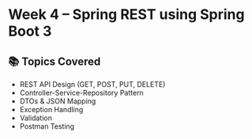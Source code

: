 # Week 4 – Spring REST using Spring Boot 3

## 📚 Topics Covered

- REST API Design (GET, POST, PUT, DELETE)
- Controller-Service-Repository Pattern
- DTOs & JSON Mapping
- Exception Handling
- Validation
- Postman Testing
